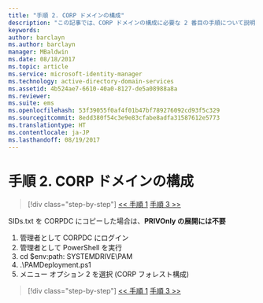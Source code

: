 ```yaml
---
title: "手順 2. CORP ドメインの構成"
description: "この記事では、CORP ドメインの構成に必要な 2 番目の手順について説明します。この手順では、CORPDC への sids.txt のコピー後にスクリプトを実行します。"
keywords: 
author: barclayn
ms.author: barclayn
manager: MBaldwin
ms.date: 08/18/2017
ms.topic: article
ms.service: microsoft-identity-manager
ms.technology: active-directory-domain-services
ms.assetid: 4b524ae7-6610-40a0-8127-de5a08988a8a
ms.reviewer: 
ms.suite: ems
ms.openlocfilehash: 53f39055f0af4f01b47bf789276092cd93f5c329
ms.sourcegitcommit: 8edd380f54c3e9e83cfabe8adfa31587612e5773
ms.translationtype: HT
ms.contentlocale: ja-JP
ms.lasthandoff: 08/19/2017
---
```

# <a name="step-2-configuring-the-corp-domain"></a>手順 2. CORP ドメインの構成

>[!div class="step-by-step"]
[<< 手順 1](sp1-step1-configuring-priv-domain.md)
[手順 3 >>](sp1-step3-installing-configuring-sql.md)

SIDs.txt を CORPDC にコピーした場合は、**PRIVOnly の展開には不要**

1. 管理者として CORPDC にログイン
2. 管理者として PowerShell を実行
3. cd $env:path: SYSTEMDRIVE\PAM
4. .\PAMDeployment.ps1
5. メニュー オプション 2 を選択 (CORP フォレスト構成)

>[!div class="step-by-step"]
[<< 手順 1](sp1-step1-configuring-priv-domain.md)
[手順 3 >>](sp1-step3-installing-configuring-sql.md)
